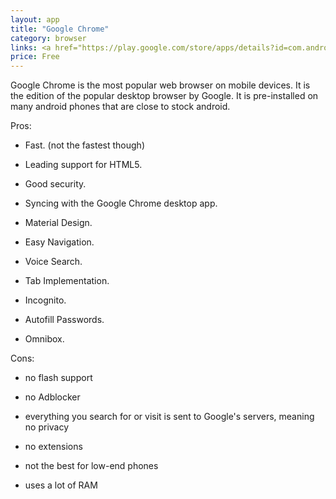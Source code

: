 ```yaml
---
layout: app
title: "Google Chrome"
category: browser
links: <a href="https://play.google.com/store/apps/details?id=com.android.chrome">Play Store</a>
price: Free
---
```


Google Chrome is the most popular web browser on mobile devices. It is the edition of the popular desktop browser by Google. It is pre-installed on many android phones that are close to stock android.

Pros:

 * Fast. (not the fastest though)

 * Leading support for HTML5. 

 * Good security. 
 
 * Syncing with the Google Chrome desktop app.

 * Material Design.

 * Easy Navigation.

 * Voice Search.

 * Tab Implementation.

 * Incognito.

 * Autofill Passwords.

 * Omnibox.

Cons:

 * no flash support

 * no Adblocker

 * everything you search for or visit is sent to Google's servers, meaning no privacy

 * no extensions

 * not the best for low-end phones

 * uses a lot of RAM


